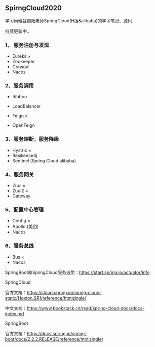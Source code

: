 ## SpirngCloud2020
学习尚硅谷周阳老师SpringCloud(H版&alibaba)的学习笔记、源码

持续更新中...

### 1、 服务注册与发现

+ Eureka 	×
+ Zookeeper
+ Consoul
+ Nacos

### 2、服务调用



+ Ribbon	
+ LoadBalancer


+ Feign	×
+ OpenFeign

### 3、服务熔断，服务降级

+ Hystrix	×	
+ Resilience4j
+ Sentinel (Spring Cloud alibaba)

### 4、服务网关

+ Zuul	×
+ Zuul2  ×
+ Gateway

### 5、配置中心管理

+ Config	×
+ Apollo   (美团)
+ Nacos

### 6、服务总线

+ Bus	×
+ Nacos

SpringBoot和SpringCloud服务选型：https://start.spring.io/actuator/info

SpringCloud

官方文档：https://cloud.spring.io/spring-cloud-static/Hoxton.SR1/reference/htmlsingle/

中文文档：https://www.bookstack.cn/read/spring-cloud-docs/docs-index.md

SpringBoot

官方文档：https://docs.spring.io/spring-boot/docs/2.2.2.RELEASE/reference/htmlsingle/

